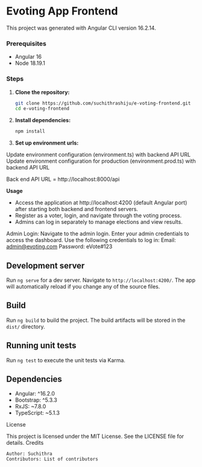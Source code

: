 # Evoting App Frontend

This project was generated with Angular CLI version 16.2.14.

### Prerequisites

- Angular 16
- Node 18.19.1

### Steps

1.  **Clone the repository:**

    ```bash
    git clone https://github.com/suchithrashiju/e-voting-frontend.git
    cd e-voting-frontend
    ```

2.  **Install dependencies:**

    ```bash
    npm install
    ```

3.  **Set up environment urls:**

Update environment configuration (environment.ts) with backend API URL
Update environment configuration for production (environment.prod.ts) with backend API URL

Back end API URL = http://localhost:8000/api

**Usage**

- Access the application at http://localhost:4200 (default Angular port) after starting both backend and frontend servers.
- Register as a voter, login, and navigate through the voting process.
- Admins can log in separately to manage elections and view results.

Admin Login:
Navigate to the admin login.
Enter your admin credentials to access the dashboard.
Use the following credentials to log in:
Email: admin@evoting.com
Password: eVote#123

## Development server

Run `ng serve` for a dev server. Navigate to `http://localhost:4200/`. The app will automatically reload if you change any of the source files.

## Build

Run `ng build` to build the project. The build artifacts will be stored in the `dist/` directory.

## Running unit tests

Run `ng test` to execute the unit tests via Karma.

## Dependencies

- Angular: ^16.2.0
- Bootstrap: ^5.3.3
- RxJS: ~7.8.0
- TypeScript: ~5.1.3

License

This project is licensed under the MIT License. See the LICENSE file for details.
Credits

    Author: Suchithra
    Contributors: List of contributors

